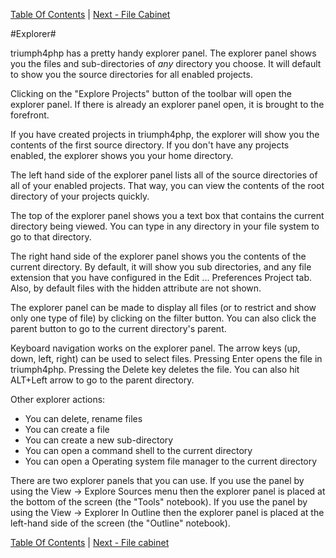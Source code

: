 [Table Of Contents](/#toc) | [Next - File Cabinet](/file-cabinet/)

#Explorer#

triumph4php has a pretty handy explorer panel. The explorer panel shows
you the files and sub-directories of *any* directory you choose. It will
default to show you the source directories for all enabled projects.

Clicking on the "Explore Projects" button of the toolbar will open
the explorer panel.  If there is already an explorer panel open, it 
is brought to the forefront.

If you have created projects in triumph4php, the explorer will show you
the contents of the first source directory. If you don't have any projects
enabled, the explorer shows you your home directory.

The left hand side of the explorer panel lists all of the source directories
of all of your enabled projects.  That way, you can view the contents of
the root directory of your projects quickly.

The top of the explorer panel shows you a text box that contains the current
directory being viewed. You can type in any directory in your file system
to go to that directory.

The right hand side of the explorer panel shows you the contents of the
current directory. By default, it will show you sub directories, and any file
extension that you have configured in the Edit ... Preferences Project tab. Also, by
default files with the hidden attribute are not shown.

The explorer panel can be made to display all files (or to restrict and show
only one type of file) by clicking on the filter button.  You can also
click the parent button to go to the current directory's parent.

Keyboard navigation works on the explorer panel.  The arrow keys  (up, down, left,
right) can be used to select files. Pressing Enter opens the file in 
triumph4php.  Pressing the Delete key deletes the file.  You can also hit
ALT+Left arrow to go to the parent directory.

Other explorer actions:

  * You can delete, rename files
  * You can create a file
  * You can create a new sub-directory
  * You can open a command shell to the current directory
  * You can open a Operating system file manager to the current directory

There are two explorer panels that you can use. If you use the panel
by using the View -> Explore Sources menu then the explorer panel is placed
at the bottom of the screen (the "Tools" notebook). If you use the panel
by using the View -> Explorer In Outline then the explorer panel is placed
at the left-hand side of the screen (the "Outline" notebook). 


[Table Of Contents](/#toc) | [Next - File cabinet](/file-cabinet/)
